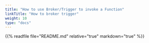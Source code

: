 ```yaml
---
title: "How to use Broker/Trigger to invoke a Function"
linkTitle: "How to broker trigger"
weight: 10
type: "docs"
---
```


{{% readfile file="README.md" relative="true" markdown="true" %}}
